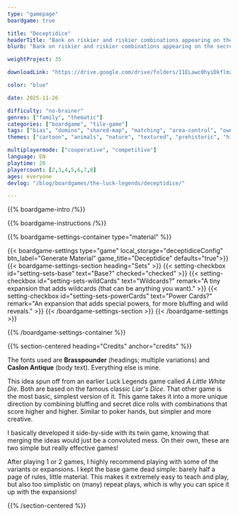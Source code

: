 ```yaml
---
type: "gamepage"
boardgame: true

title: "Deceptidice"
headerTitle: "Bank on riskier and riskier combinations appearing on the secret dice, or call your neighbor's bluff."
blurb: "Bank on riskier and riskier combinations appearing on the secret dice, or call your neighbor's bluff."

weightProject: 35

downloadLink: "https://drive.google.com/drive/folders/11ELawc0hyiDkflmzuKTKb94sOzccwPXw"

color: "blue"

date: 2025-11-26

difficulty: "no-brainer"
genres: ["family", "thematic"]
categories: ["boardgame", "tile-game"]
tags: ["bias", "domino", "shared-map", "matching", "area-control", "ownership", "textless", "turn-based", "high-score"]
themes: ["cartoon", "animals", "nature", "textured", "prehistoric", "history"]

multiplayermode: ["cooperative", "competitive"]
language: EN
playtime: 20
playercount: [2,3,4,5,6,7,8]
ages: everyone
devlog: "/blog/boardgames/the-luck-legends/deceptidice/"

---
```


{{% boardgame-intro /%}}

{{% boardgame-instructions /%}}

{{% boardgame-settings-container type="material" %}}

{{< boardgame-settings type="game" local_storage="deceptidiceConfig" btn_label="Generate Material" game_title="Deceptidice" defaults="true">}}
  {{< boardgame-settings-section heading="Sets" >}}
    {{< setting-checkbox id="setting-sets-base" text="Base?" checked="checked" >}}
    {{< setting-checkbox id="setting-sets-wildCards" text="Wildcards?" remark="A tiny expansion that adds wildcards (that can be anything you want)." >}}
    {{< setting-checkbox id="setting-sets-powerCards" text="Power Cards?" remark="An expansion that adds special powers, for more bluffing and wild reveals." >}}
  {{< /boardgame-settings-section >}}
{{< /boardgame-settings >}}

{{% /boardgame-settings-container %}}

{{% section-centered heading="Credits" anchor="credits" %}}

The fonts used are **Brasspounder** (headings; multiple variations) and **Caslon Antique** (body text). Everything else is mine.

This idea spun off from an earlier Luck Legends game called _A Little White Die_. Both are based on the famous classic _Liar's Dice_. That other game is the most basic, simplest version of it. This game takes it into a more unique direction by combining bluffing and secret dice rolls with combinations that score higher and higher. Similar to poker hands, but simpler and more creative.

I basically developed it side-by-side with its twin game, knowing that merging the ideas would just be a convoluted mess. On their own, these are two simple but really effective games!

After playing 1 or 2 games, I highly recommend playing with some of the variants or expansions. I kept the base game dead simple: barely half a page of rules, little material. This makes it extremely easy to teach and play, but also too simplistic on (many) repeat plays, which is why you can spice it up with the expansions!

<!--- 
ALTERNATE NAMES: "Fortune Favors the Fire" (because alliteration and fire sounds like liar) or "Fortune Favors the Fibber" or "Fibber's Fortune" or "Truth & Dice" 
--->

{{% /section-centered %}}